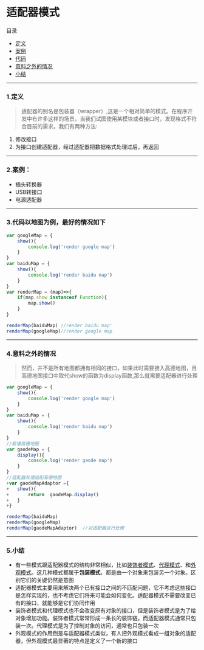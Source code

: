 # 适配器模式
目录
- [定义](#define)
- [案例](#case)
- [代码](#code)
- [意料之外的情况](#unexpected)
- [小结](#summary)

---

<span id='define'/>

### 1.定义
> 适配器的别名是包装器（wrapper）,这是一个相对简单的模式。在程序开发中有许多这样的场景，当我们试图使用某模块或者接口时，发现格式不符合目前的需求。我们有两种方法:
1. 修改接口
2. 为接口创建适配器，经过适配器把数据格式处理过后，再返回

---

<span id='case'/>

### 2.案例：
- 插头转换器
- USB转接口
- 电源适配器

---

<span id='code'/>

### 3.代码以地图为例，最好的情况如下
```js
var googleMap = {
    show(){
        console.log('render google map')
    }
}
var baiduMap = {
    show(){
        console.log('render baidu map')
    }
}
var renderMap = (map)=>{
    if(map.show instanceof Function){
        map.show()
    }
}

renderMap(baiduMap) //render baidu map'
renderMap(googleMap)//render google map
```

---

<span id='unexpected'/>

### 4.意料之外的情况

> 然而，并不是所有地图都拥有相同的接口，如果此时需要接入高德地图，且高德地图接口中取代show的函数为display函数,那么就需要适配器进行处理

```js
var googleMap = {
    show(){
        console.log('render google map')
    }
}
var baiduMap = {
    show(){
        console.log('render baidu map')
    }
}
//新增高德地图
var gaodeMap = {
    display(){
        console.log('render gaode map')
    }
}
//适配器处理适配高德地图
+var gaodeMapAdaptor ={
+   show(){
+       return  gaodeMap.display()
+   }
+}

renderMap(baiduMap)
renderMap(googleMap)
renderMap(gaodeMapAdaptor)  //对适配器进行处理
```

---

<span id='summary'/>

### 5.小结
- 有一些模式跟适配器模式的结构非常相似，比如[装饰者模式](https://github.com/zc1789284658/Code-Note/edit/master/design-pattern/Decorator.md)、[代理模式](https://github.com/zc1789284658/Code-Note/edit/master/design-pattern/proxy.md)、和[外观模式](https://github.com/zc1789284658/Code-Note/edit/master/design-pattern/Facade.md)。这几种模式都属于**包装模式**，都是由一个对象来包装另一个对象。区别它们的关键仍然是意图
- 适配器模式主要用来解决两个已有接口之间的不匹配问题，它不考虑这些接口是怎样实现的，也不考虑它们将来可能会如何变化。适配器模式不需要改变已有的接口，就能够是它们协同作用
- 装饰者模式和代理模式也不会改变原有对象的接口，但是装饰者模式是为了给对象增加功能。装饰者模式常常形成一条长的装饰链，而适配器模式通常只包装一次。代理模式是为了控制对象的访问，通常也只包装一次
- 外观模式的作用倒是与适配器模式类似，有人把外观模式看成一组对象的适配器，但外观模式最显著的特点是定义了一个新的接口